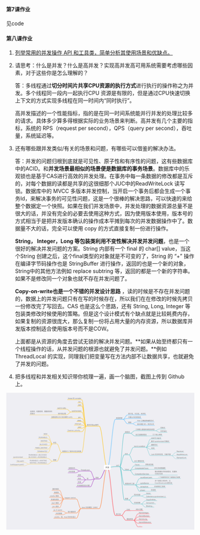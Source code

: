 #### 第7课作业

见code

#### 第八课作业

1. [列举常用的并发操作 API 和工具类，简单分析其使用场景和优缺点。](doc/1.md)

2. 请思考：什么是并发？什么是高并发？实现高并发高可用系统需要考虑哪些因素，对于这些你是怎么理解的？ 

   答：多线程通过**切分时间片共享CPU资源的执行方式**进行执行的操作称之为并发。多个线程同一段内一起执行CPU 资源是有限的，但是通过CPU快速切换上下文的方式实现多线程在同一时间内“同时执行”。

   高并发描述的一个性能指标，指的是在同一时间系统能并行并发的处理比较多的请求。具体多少算多得根据实际的业务场景来判断。高并发有几个主要的指标，系统的 RPS（request per second），QPS（query per second），吞吐量，系统延迟等。

   

3. 还有哪些跟并发类似/有关的场景和问题，有哪些可以借鉴的解决办法。

   答：并发的问题归根到底就是可见性、原子性和有序性的问题，这有些数据库中的ACID。和**并发场景最相似的场景便是数据库的事务场景**。数据库中的乐观锁也是基于CAS进行高效的并发处理。在事务中每一条数据的修改都是互斥的，对每个数据的读都是共享的这很细那个JUC中的ReadWriteLock 读写锁。数据库中的 MVCC 多版本并发控制，当开启一个事务后都会生成一个事务Id，来解决事务的可见性问题，这是一个很棒的解决思路，可以快速的来给整个数据定一个快照。如果在我们并发场景中，并发处理的数据资源总量不是很大的话，并没有完全的必要去使用这种方式，因为使用版本使用，版本号的方式相当于是把并发版本确认的操作成本平摊到每次的并发数据操作中了。数据量不大的话，完全可以使用 copy 的方式直接复制一份进行操作。

   **String， Integer，Long 等包装类利用不变性解决并发并发问题**，也是一个很好的解决并发问题的方案。String 内部有一个 final 的 char[] value，当这个String 创建之后，这个final类型的对象就是不可变的了，String 的 “+” 操作 在编译字节码操作也是 StringBuffer 进行操作，返回的也是一个新的对象，String中的其他方法例如 replace subtring 等，返回的都是一个新的字符串。如果不是修改同一个对象也就不存在并发问题了。

   **Copy-on-write也是一个不错的并发设计思路** ，读的时候是不存在并发问题的，数据上的并发问题只有在写的时候存在，所以我们在在修改的时候先拷贝一份修改完了写回去。CAS 也是这么个思路，还有 String, Long, Integer 等包装类修改时候使用的策略。但是这个设计模式有个缺点就是比较耗费内存，如果复制的资源很庞大，那么复制一份将占用大量的内存资源，所以数据库并发版本控制适合使用版本号而不是COW。

    上面都是从资源的角度去尝试无锁的解决并发问题。**如果从始至终都只有一个线程操作的话，从并发问题的根源也就避免了并发问题。**例如ThreadLocal 的实现，同理我们把变量写在方法内部不让数据共享，也就避免了并发的问题。

   

4. 把多线程和并发相关知识带你梳理一遍，画一个脑图，截图上传到 Github上。

![image-20210206183102504](./img/thread_mind.png)
